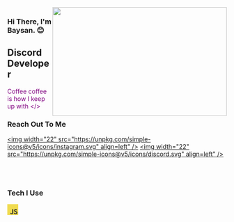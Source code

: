 <img src="https://media3.giphy.com/media/10khKaHKOP2mZ2/giphy.gif?cid=ecf05e473cfdf6b20afb8760afd87fb4ce6ab1236dae638c&rid=giphy.gif&ct=g" aLign="right" width="400" height="250">

 ### Hi There, I'm Baysan. :blush:

 ## Discord Developer


 <font color="purple">Coffee coffee is how I keep up with </> </font>

 ### Reach Out To Me

[<img width="22" src="https://unpkg.com/simple-icons@v5/icons/instagram.svg" align=left" />][instagram]
[<img width="22" src="https://unpkg.com/simple-icons@v5/icons/discord.svg" align=left" />][discord]

<br />
<br />


### Tech I Use
<img src="https://raw.githubusercontent.com/github/explore/80688e429a7d4ef2fca1e82350fe8e3517d3494d/topics/javascript/javascript.png" width="25" height="25">

[instagram]: https://www.instagram.com/alux.js/?hl=tr
[discord]: https://discord.gg/KbJeUMHBBh
